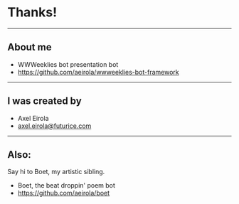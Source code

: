 # Thanks!

----

## About me

 - WWWeeklies bot presentation bot
 - https://github.com/aeirola/wwweeklies-bot-framework

----

## I was created by

 - Axel Eirola
 - axel.eirola@futurice.com

----

## Also:

Say hi to Boet, my artistic sibling.

 - Boet, the beat droppin' poem bot
 - https://github.com/aeirola/boet

